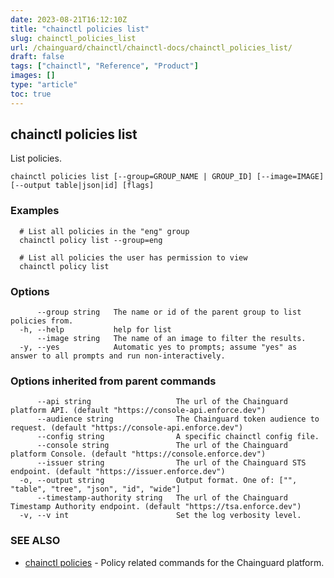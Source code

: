 ```yaml
---
date: 2023-08-21T16:12:10Z
title: "chainctl policies list"
slug: chainctl_policies_list
url: /chainguard/chainctl/chainctl-docs/chainctl_policies_list/
draft: false
tags: ["chainctl", "Reference", "Product"]
images: []
type: "article"
toc: true
---
```

## chainctl policies list

List policies.

```
chainctl policies list [--group=GROUP_NAME | GROUP_ID] [--image=IMAGE] [--output table|json|id] [flags]
```

### Examples

```
  # List all policies in the "eng" group
  chainctl policy list --group=eng
  
  # List all policies the user has permission to view
  chainctl policy list
```

### Options

```
      --group string   The name or id of the parent group to list policies from.
  -h, --help           help for list
      --image string   The name of an image to filter the results.
  -y, --yes            Automatic yes to prompts; assume "yes" as answer to all prompts and run non-interactively.
```

### Options inherited from parent commands

```
      --api string                   The url of the Chainguard platform API. (default "https://console-api.enforce.dev")
      --audience string              The Chainguard token audience to request. (default "https://console-api.enforce.dev")
      --config string                A specific chainctl config file.
      --console string               The url of the Chainguard platform Console. (default "https://console.enforce.dev")
      --issuer string                The url of the Chainguard STS endpoint. (default "https://issuer.enforce.dev")
  -o, --output string                Output format. One of: ["", "table", "tree", "json", "id", "wide"]
      --timestamp-authority string   The url of the Chainguard Timestamp Authority endpoint. (default "https://tsa.enforce.dev")
  -v, --v int                        Set the log verbosity level.
```

### SEE ALSO

* [chainctl policies](/chainguard/chainctl/chainctl-docs/chainctl_policies/)	 - Policy related commands for the Chainguard platform.


